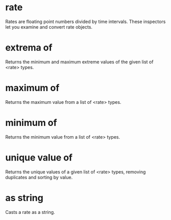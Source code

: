 # rate

Rates are floating point numbers divided by time intervals. These inspectors let you examine and convert rate objects.

# extrema of <rate>

Returns the minimum and maximum extreme values of the given list of &lt;rate&gt; types.

# maximum of <rate>

Returns the maximum value from a list of &lt;rate&gt; types.

# minimum of <rate>

Returns the minimum value from a list of &lt;rate&gt; types.

# unique value of <rate>

Returns the unique values of a given list of &lt;rate&gt; types, removing duplicates and sorting by value.

# <rate> as string

Casts a rate as a string.
